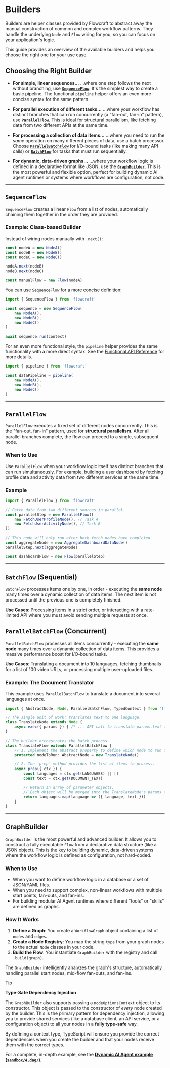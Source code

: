 # Builders

Builders are helper classes provided by Flowcraft to abstract away the manual construction of common and complex workflow patterns. They handle the underlying `Node` and `Flow` wiring for you, so you can focus on your application's logic.

This guide provides an overview of the available builders and helps you choose the right one for your use case.

## Choosing the Right Builder

- **For simple, linear sequences...**
    ...where one step follows the next without branching, use **[`SequenceFlow`](#sequenceflow)**. It's the simplest way to create a basic pipeline. The functional `pipeline` helper offers an even more concise syntax for the same pattern.

- **For parallel execution of different tasks...**
    ...where your workflow has distinct branches that can run concurrently (a "fan-out, fan-in" pattern), use **[`ParallelFlow`](#parallelflow)**. This is ideal for structural parallelism, like fetching data from two different APIs at the same time.

- **For processing a collection of data items...**
    ...where you need to run the *same* operation on many different pieces of data, use a batch processor. Choose **[`ParallelBatchFlow`](#batch-processing-batchflow-and-parallelbatchflow)** for I/O-bound tasks (like making many API calls) or **[`BatchFlow`](#batch-processing-batchflow-and-parallelbatchflow)** for tasks that must run sequentially.

- **For dynamic, data-driven graphs...**
    ...where your workflow logic is defined in a declarative format like JSON, use the **[`GraphBuilder`](#graphbuilder)**. This is the most powerful and flexible option, perfect for building dynamic AI agent runtimes or systems where workflows are configuration, not code.

---

## `SequenceFlow`

`SequenceFlow` creates a linear `Flow` from a list of nodes, automatically chaining them together in the order they are provided.

### Example: Class-based Builder

Instead of wiring nodes manually with `.next()`:

```typescript
const nodeA = new NodeA()
const nodeB = new NodeB()
const nodeC = new NodeC()

nodeA.next(nodeB)
nodeB.next(nodeC)

const manualFlow = new Flow(nodeA)
```

You can use `SequenceFlow` for a more concise definition:

```typescript
import { SequenceFlow } from 'flowcraft'

const sequence = new SequenceFlow(
	new NodeA(),
	new NodeB(),
	new NodeC()
)

await sequence.run(context)
```

For an even more functional style, the `pipeline` helper provides the same functionality with a more direct syntax. See the [Functional API Reference](./functional-api.md#pipeline) for more details.

```typescript
import { pipeline } from 'flowcraft'

const dataPipeline = pipeline(
	new NodeA(),
	new NodeB(),
	new NodeC()
)
```

---

## `ParallelFlow`

`ParallelFlow` executes a fixed set of different nodes concurrently. This is the "fan-out, fan-in" pattern, used for **structural parallelism**. After all parallel branches complete, the flow can proceed to a single, subsequent node.

### When to Use

Use `ParallelFlow` when your workflow logic itself has distinct branches that can run simultaneously. For example, building a user dashboard by fetching profile data and activity data from two different services at the same time.

### Example

```typescript
import { ParallelFlow } from 'flowcraft'

// Fetch data from two different sources in parallel.
const parallelStep = new ParallelFlow([
	new FetchUserProfileNode(), // Task A
	new FetchUserActivityNode(), // Task B
])

// This node will only run after both fetch nodes have completed.
const aggregateNode = new AggregateDashboardDataNode()
parallelStep.next(aggregateNode)

const dashboardFlow = new Flow(parallelStep)
```

---

## `BatchFlow` (Sequential)

`BatchFlow` processes items one by one, in order - executing the **same node** many times over a dynamic collection of data items. The next item is not processed until the previous one is completely finished.

**Use Cases**: Processing items in a strict order, or interacting with a rate-limited API where you must avoid sending multiple requests at once.

## `ParallelBatchFlow` (Concurrent)

`ParallelBatchFlow` processes all items concurrently - executing the **same node** many times over a dynamic collection of data items. This provides a massive performance boost for I/O-bound tasks.

**Use Cases**: Translating a document into 10 languages, fetching thumbnails for a list of 100 video URLs, or processing multiple user-uploaded files.

### Example: The Document Translator

This example uses `ParallelBatchFlow` to translate a document into several languages at once.

```typescript
import { AbstractNode, Node, ParallelBatchFlow, TypedContext } from 'flowcraft'

// The single unit of work: translates text to one language.
class TranslateNode extends Node {
	async exec({ params }) { /* ... API call to translate params.text to params.language ... */ }
}

// The builder orchestrates the batch process.
class TranslateFlow extends ParallelBatchFlow {
	// 1. Implement the abstract property to define which node to run for each item.
	protected nodeToRun: AbstractNode = new TranslateNode()

	// 2. The `prep` method provides the list of items to process.
	async prep({ ctx }) {
		const languages = ctx.get(LANGUAGES) || []
		const text = ctx.get(DOCUMENT_TEXT)

		// Return an array of parameter objects.
		// Each object will be merged into the TranslateNode's params for one parallel run.
		return languages.map(language => ({ language, text }))
	}
}
```

---

## GraphBuilder

`GraphBuilder` is the most powerful and advanced builder. It allows you to construct a fully executable `Flow` from a declarative data structure (like a JSON object). This is the key to building dynamic, data-driven systems where the workflow logic is defined as configuration, not hard-coded.

### When to Use

- When you want to define workflow logic in a database or a set of JSON/YAML files.
- When you need to support complex, non-linear workflows with multiple start points, fan-outs, and fan-ins.
- For building modular AI Agent runtimes where different "tools" or "skills" are defined as graphs.

### How It Works

1. **Define a Graph**: You create a `WorkflowGraph` object containing a list of `nodes` and `edges`.
2. **Create a Node Registry**: You map the string `type` from your graph nodes to the actual `Node` classes in your code.
3. **Build the Flow**: You instantiate `GraphBuilder` with the registry and call `.build(graph)`.

The `GraphBuilder` intelligently analyzes the graph's structure, automatically handling parallel start nodes, mid-flow fan-outs, and fan-ins.

> [!TIP]
> **Type-Safe Dependency Injection**
>
> The `GraphBuilder` also supports passing a `nodeOptionsContext` object to its constructor. This object is passed to the constructor of *every* node created by the builder. This is the primary pattern for dependency injection, allowing you to provide shared services (like a database client, an API service, or a configuration object) to all your nodes in a **fully type-safe** way.
>
> By defining a context type, TypeScript will ensure you provide the correct dependencies when you create the builder and that your nodes receive them with the correct types.

For a complete, in-depth example, see the **[Dynamic AI Agent example (`sandbox/4.dag/`)](https://github.com/gorango/flowcraft/tree/master/sandbox/4.dag/)**.
